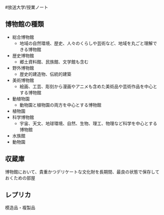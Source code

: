 #放送大学/授業ノート 

## 博物館の種類

- 総合博物館
	- 地域の自然環境、歴史、人々のくらしや芸術など、地域を丸ごと理解できる博物館
- 歴史博物館
	- 郷土資料館、民族館、文学館も含む
- 野外博物館
	- 歴史的建造物、伝統的建築
- 美術博物館
	- 絵画、工芸、彫刻から漫画やアニメも含めた美術品や芸術作品を中心とする博物館
- 動植物園
	- 動物園と植物園の両方を中心とする博物館
- 植物園
- 科学博物館
	- 宇宙、天文、地球環境、自然、生物、理工、物理など科学を中心とする博物館
- 水族館
- 動物園

## 収蔵庫

博物館において、貴重かつデリケートな文化財を長期間、最良の状態で保存しておくための部屋

## レプリカ

模造品・複製品
